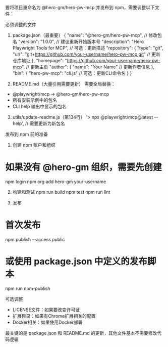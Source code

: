 要将项目重命名为 @hero-gm/hero-pw-mcp 并发布到 npm，需要调整以下文件：

必须调整的文件

1. package.json（最重要）
   {
   "name": "@hero-gm/hero-pw-mcp",  // 修改包名
   "version": "1.0.0",              // 建议重新开始版本号
   "description": "Hero Playwright Tools for MCP",  // 可选：更新描述
   "repository": {
   "type": "git",
   "url": "git+https://github.com/your-username/hero-pw-mcp.git"  // 更新仓库地址
   },
   "homepage": "https://github.com/your-username/hero-pw-mcp",  // 更新主页
   "author": {
   "name": "Your Name"  // 更新作者信息
   },
   "bin": {
   "hero-pw-mcp": "cli.js"  // 可选：更新CLI命令名
   }
   }

2. README.md（大量引用需要更新）
   需要全局替换：
- @playwright/mcp → @hero-gm/hero-pw-mcp
- 所有安装示例中的包名
- CLI help 输出中显示的包名

3. utils/update-readme.js（第134行）
   '> npx @playwright/mcp@latest --help',  // 需要更新为新包名

发布到 npm 前的准备

1. 创建 npm 账户和组织
# 如果没有 @hero-gm 组织，需要先创建
npm login
npm org add hero-gm your-username

2. 构建和测试
   npm run build
   npm test
   npm run lint

3. 发布
# 首次发布
npm publish --access public

# 或使用 package.json 中定义的发布脚本
npm run npm-publish

可选调整

- LICENSE文件：如果要改变许可证
- 扩展目录：如果有Chrome扩展相关的配置
- Docker相关：如果使用Docker部署

最关键的是 package.json 和 README.md 的更新，其他文件基本不需要修改代码逻辑